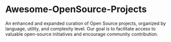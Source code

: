 # Awesome-OpenSource-Projects
An enhanced and expanded curation of Open Source projects, organized by language, utility, and complexity level. Our goal is to facilitate access to valuable open-source initiatives and encourage community contribution.
